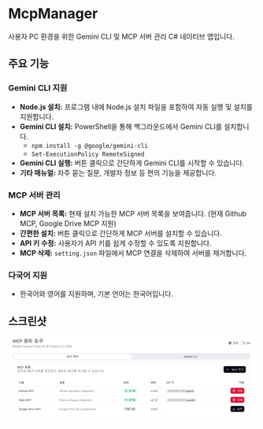# McpManager

사용자 PC 환경을 위한 Gemini CLI 및 MCP 서버 관리 C# 네이티브 앱입니다.

## 주요 기능

### Gemini CLI 지원

*   **Node.js 설치:** 프로그램 내에 Node.js 설치 파일을 포함하여 자동 실행 및 설치를 지원합니다.
*   **Gemini CLI 설치:** PowerShell을 통해 백그라운드에서 Gemini CLI를 설치합니다.
    *   `npm install -g @google/gemini-cli`
    *   `Set-ExecutionPolicy RemoteSigned`
*   **Gemini CLI 실행:** 버튼 클릭으로 간단하게 Gemini CLI를 시작할 수 있습니다.
*   **기타 매뉴얼:** 자주 묻는 질문, 개발자 정보 등 편의 기능을 제공합니다.

### MCP 서버 관리

*   **MCP 서버 목록:** 현재 설치 가능한 MCP 서버 목록을 보여줍니다. (현재 Github MCP, Google Drive MCP 지원)
*   **간편한 설치:** 버튼 클릭으로 간단하게 MCP 서버를 설치할 수 있습니다.
*   **API 키 수정:** 사용자가 API 키를 쉽게 수정할 수 있도록 지원합니다.
*   **MCP 삭제:** `setting.json` 파일에서 MCP 연결을 삭제하여 서버를 제거합니다.

### 다국어 지원

*   한국어와 영어를 지원하며, 기본 언어는 한국어입니다.

## 스크린샷

![McpManager 스크린샷](Pasted%20image%2020250930021857.png)
